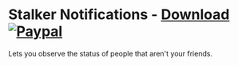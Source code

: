 # Stalker Notifications - [Download](https://betterdiscord.net/ghdl?url=https://raw.githubusercontent.com/mwittrien/BetterDiscordAddons/master/Plugins/StalkerNotifications/StalkerNotifications.plugin.js) [![Paypal][paypal-badge]][paypal-link] 

[paypal-badge]: https://img.shields.io/badge/Paypal-Donate!-%2300457C.svg?logo=paypal&style=flat
[paypal-link]: https://paypal.me/MircoWittrien

Lets you observe the status of people that aren't your friends.

